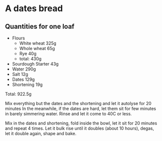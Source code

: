 # A dates bread
## Quantities for one loaf
* Flours
  - White wheat     325g
  - Whole wheat      65g
  - Rye              40g
  - total:          430g
* Sourdough Starter  43g
* Water             290g
* Salt               12g
* Dates             129g
* Shortening         19g

Total: 922.5g


Mix everything but the dates and the shortening and let it autolyse for 20 minutes
In the meanwhile, if the dates are hard, let them sit for few minutes in barely simmering water.
Rinse and let it come to 40C or less.

Mix in the dates and shortening, fold inside the bowl, let it sit for 20 minutes and repeat 4 times.
Let it bulk rise until it doubles (about 10 hours), degas, let it double again, shape and bake.
